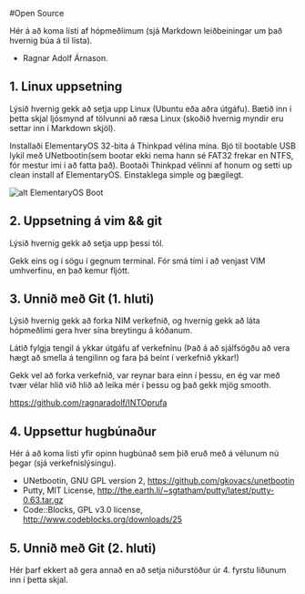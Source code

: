 #Open Source

Hér á að koma listi af hópmeðlimum (sjá Markdown leiðbeiningar um það hvernig búa á til lista).

* Ragnar Adolf Árnason.

## 1. Linux uppsetning

Lýsið hvernig gekk að setja upp Linux (Ubuntu eða aðra útgáfu). Bætið inn í þetta skjal ljósmynd af tölvunni að ræsa Linux (skoðið hvernig myndir eru settar inn í Markdown skjöl).

Installaði ElementaryOS 32-bita á Thinkpad vélina mína. Bjó til bootable USB lykil með UNetbootin(sem bootar ekki nema hann sé FAT32 frekar en NTFS, fór mestur imi í að fatta það). Bootaði Thinkpad vélinni af honum og setti up clean install af ElementaryOS. Einstaklega simple og þægilegt.

![alt ElementaryOS Boot](https://dl.dropboxusercontent.com/u/18960898/eleboot.jpg)

## 2. Uppsetning á vim && git

Lýsið hvernig gekk að setja upp þessi tól.

Gekk eins og í sögu í gegnum terminal. Fór smá tími í að venjast VIM umhverfinu, en það kemur fljótt.

## 3. Unnið með Git (1. hluti)

Lýsið hvernig gekk að forka NIM verkefnið, og hvernig gekk að láta hópmeðlimi gera hver sína breytingu á kóðanum.

Látið fylgja tengil á ykkar útgáfu af verkefninu (Það á að sjálfsögðu að vera hægt að smella á tengilinn og fara þá beint í verkefnið ykkar!)

Gekk vel að forka verkefnið, var reynar bara einn í þessu, en ég var með tvær vélar hlið við hlið að leika mér í þessu og það gekk mjög smooth.

https://github.com/ragnaradolf/INTOprufa

## 4. Uppsettur hugbúnaður

Hér á að koma listi yfir opinn hugbúnað sem þið eruð með á vélunum nú þegar (sjá verkefnislýsingu).

* UNetbootin, GNU GPL version 2, https://github.com/gkovacs/unetbootin
* Putty, MIT License, http://the.earth.li/~sgtatham/putty/latest/putty-0.63.tar.gz
* Code::Blocks, GPL v3.0 license, http://www.codeblocks.org/downloads/25

## 5. Unnið með Git (2. hluti)

Hér þarf ekkert að gera annað en að setja niðurstöður úr 4. fyrstu liðunum inn í þetta skjal.
